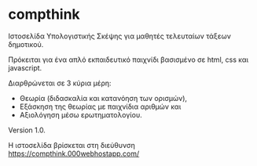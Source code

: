 # compthink
Ιστοσελίδα Υπολογιστικής Σκέψης για μαθητές τελευταίων τάξεων δημοτικού.

Πρόκειται για ένα απλό εκπαιδευτικό παιχνίδι βασισμένο σε html, css και javascript.

Διαρθρώνεται σε 3 κύρια μέρη: 
 - Θεωρία (διδασκαλία και κατανόηση των ορισμών), 
 - Εξάσκηση της θεωρίας με παιχνίδια αριθμών και 
 - Αξιολόγηση μέσω ερωτηματολογίου.
 
Version 1.0.

H ιστοσελίδα βρίσκεται στη διεύθυνση https://compthink.000webhostapp.com/
